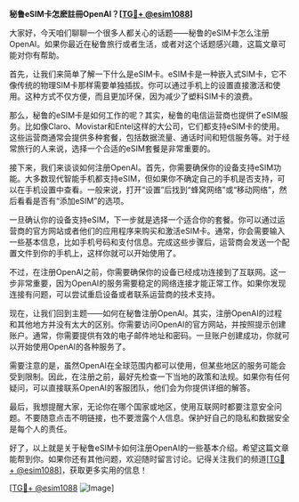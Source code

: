 **秘鲁eSIM卡怎麽註冊OpenAI？[[TG💪+ @esim1088](https://t.me/s/esim1088)]**

大家好，今天咱们聊聊一个很多人都关心的话题——秘鲁的eSIM卡怎么注册OpenAI。如果你最近在秘鲁旅行或者生活，或者对这个话题感兴趣，这篇文章可能对你有帮助。

首先，让我们来简单了解一下什么是eSIM卡。eSIM卡是一种嵌入式SIM卡，它不像传统的物理SIM卡那样需要单独插拔。你可以通过手机上的设置直接激活和使用。这种方式不仅方便，而且更加环保，因为减少了塑料SIM卡的浪费。

那么，秘鲁的eSIM卡是如何工作的呢？其实，秘鲁的电信运营商也提供了eSIM服务。比如像Claro、Movistar和Entel这样的大公司，它们都支持eSIM卡的使用。这些运营商通常会提供多种套餐，包括数据流量、通话时间和短信服务等。对于经常旅行的人来说，选择一个合适的eSIM套餐是非常重要的。

接下来，我们来谈谈如何注册OpenAI。首先，你需要确保你的设备支持eSIM功能。大多数现代智能手机都支持eSIM，但如果你不确定自己的手机是否支持，可以在手机设置中查看。一般来说，打开“设置”后找到“蜂窝网络”或“移动网络”，然后看看是否有“添加eSIM”的选项。

一旦确认你的设备支持eSIM，下一步就是选择一个适合你的套餐。你可以通过运营商的官方网站或者他们的应用程序来购买和激活eSIM卡。通常，你会需要输入一些基本信息，比如手机号码和支付信息。完成这些步骤后，运营商会发送一个配置文件到你的手机上，这样你就可以开始使用了。

不过，在注册OpenAI之前，你需要确保你的设备已经成功连接到了互联网。这一步非常重要，因为OpenAI的服务需要稳定的网络连接才能正常工作。如果你发现连接有问题，可以尝试重启设备或者联系运营商的技术支持。

现在，让我们回到主题——如何在秘鲁注册OpenAI。其实，注册OpenAI的过程和其他地方并没有太大的区别。你需要访问OpenAI的官方网站，并按照提示创建账户。通常，你需要提供有效的电子邮件地址和密码。一旦账户创建成功，你就可以开始使用OpenAI的各种服务了。

需要注意的是，虽然OpenAI在全球范围内都可以使用，但某些地区的服务可能会受到限制。因此，在注册之前，最好先检查一下当地的政策和法规。如果你有任何疑问，可以直接联系OpenAI的客服团队，他们会为你提供详细的解答。

最后，我想提醒大家，无论你在哪个国家或地区，使用互联网时都要注意安全问题。不要随意点击不明链接，也不要泄露个人信息。保护好自己的隐私和数据安全是每个人的责任。

好了，以上就是关于秘鲁eSIM卡如何注册OpenAI的一些基本介绍。希望这篇文章能帮到你。如果你还有其他问题，欢迎随时留言讨论。记得关注我们的频道[[TG💪+ @esim1088](https://t.me/s/esim1088)]，获取更多实用的信息！

[[TG💪+ @esim1088](https://t.me/s/esim1088) ![Image](https://i.postimg.cc/4NQfJmqS/Snipaste-2025-05-13-00-14-12.png)]